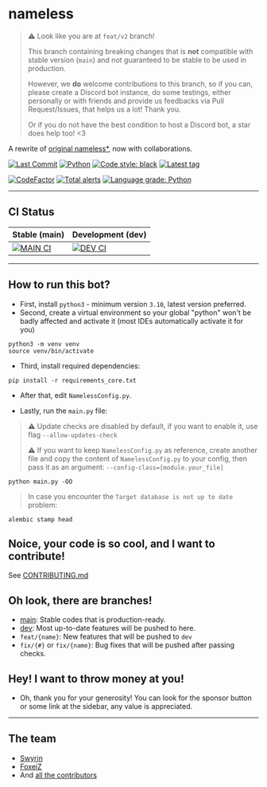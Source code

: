 # nameless

> :warning: Look like you are at `feat/v2` branch!
> 
> This branch containing breaking changes that is **not** compatible with stable version (`main`)
> and not guaranteed to be stable to be used in production.
> 
> However, we **do** welcome contributions to this branch, so if you can, please
> create a Discord bot instance, do some testings, either personally or with friends
> and provide us feedbacks via  Pull Request/Issues, that helps us a lot! Thank you.
> 
> Or if you do not have the best condition to host a Discord bot, a star does help too! <3

A rewrite of [original nameless*](https://github.com/FoxeiZ/nameless), now with collaborations.

[![Last Commit](https://badgen.net/github/last-commit/nameless-on-discord/nameless/main)]()
[![Python](https://badgen.net/badge/Python/3.10%2B/)](https://python.org)
[![Code style: black](https://img.shields.io/badge/code%20style-black-000000.svg)](https://github.com/psf/black)
[![Latest tag](https://badgen.net/github/tag/nameless-on-discord/nameless?label=Latest%20Stable%20Version)]()

[![CodeFactor](https://www.codefactor.io/repository/github/nameless-on-discord/nameless/badge/main)](https://www.codefactor.io/repository/github/nameless-on-discord/nameless/overview/main)
[![Total alerts](https://img.shields.io/lgtm/alerts/g/Lilia-Workshop/nameless.svg?logo=lgtm&logoWidth=18)](https://lgtm.com/projects/g/nameless-on-discord/nameless/alerts/)
[![Language grade: Python](https://img.shields.io/lgtm/grade/python/g/Lilia-Workshop/nameless.svg?logo=lgtm&logoWidth=18)]()

----------------------------------------

## CI Status

| Stable (main)                                                                                             | Development (dev)                                                                                      |
|-----------------------------------------------------------------------------------------------------------|--------------------------------------------------------------------------------------------------------|
| [![MAIN CI](https://badgen.net/github/checks/nameless-on-discord/nameless/main?label=main&icon=github)]() | [![DEV CI](https://badgen.net/github/checks/nameless-on-discord/nameless/dev?label=dev&icon=github)]() |

----------------------------------------

## How to run this bot?

- First, install `python3` - minimum version `3.10`, latest version preferred.
- Second, create a virtual environment so your global "python" won't be badly affected and activate it (most IDEs
  automatically activate it for you)

```shell
python3 -m venv venv
source venv/bin/activate
```

- Third, install required dependencies:

```shell
pip install -r requirements_core.txt
```

- After that, edit `NamelessConfig.py`.

- Lastly, run the `main.py` file:

> :warning: Update checks are disabled by default, if you want to enable it, use flag `--allow-updates-check`
> 
> :warning: If you want to keep `NamelessConfig.py` as reference, create another file and copy the content
> of `NamelessConfig.py` to your config, then pass it as an argument: `--config-class=[module.your_file]`

```shell
python main.py -OO
```

> In case you encounter the `Target database is not up to date` problem:

```shell
alembic stamp head
```

## Noice, your code is so cool, and I want to contribute!

See [CONTRIBUTING.md](https://github.com/Lilia-Workshop/nameless/blob/main/CONTRIBUTING.md)

## Oh look, there are branches!

- [main](https://github.com/nameless-on-discord/nameless/tree/main): Stable codes that is production-ready.
- [dev](https://github.com/nameless-on-discord/nameless/tree/dev): Most up-to-date features will be pushed to here.
- `feat/{name}`: New features that will be pushed to `dev`
- `fix/{#}` or `fix/{name}`: Bug fixes that will be pushed after passing checks.

## Hey! I want to throw money at you!

- Oh, thank you for your generosity! You can look for the sponsor button or some link at the sidebar, any value is
  appreciated.

----------------------------------------

## The team

- [Swyrin](https://github.com/Swyreee)
- [FoxeiZ](https://github.com/FoxeiZ)
- And [all the contributors](https://github.com/nameless-on-discord/nameless/graphs/contributors)
